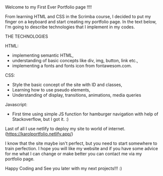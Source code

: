 Welcome to my First Ever Portfolio page !!!!


From learning HTML and CSS in the Scrimba course, I decided to put my finger on a keyboard and start creating my portfolio page. In the text below, I'm going to describe technologies that I implement in my codes.

THE TECHNOLOGIES

HTML:
  - implementing semantic HTML,
  - understanding of basic concepts like div, img, button, link etc.,
  - implementing a fonts and fonts icon from fontawesom.com.

CSS:
  - Style the basic concept of the site with ID and classes,
  - Learning how to use pseudo elements,
  - Understanding of display, transitions, animations, media queries

Javascript:
  - First time using simple JS function for hamburger navigation with help of Stackoverflow, but I got it. :)

Last of all I use netlify to deploy my site to world of internet. (https://karolportfolio.netlify.app/)

I know that the site maybe isn't perfect, but you need to start somewhere to train perfection.
I hope you will like my website and if you have some advice for me what I can change or make better you can contact me via my portfolio page.

Happy Coding and See you later with my next projects!!! :)
